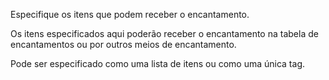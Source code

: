 Especifique os itens que podem receber o encantamento.

Os itens especificados aqui poderão receber o encantamento na tabela de encantamentos ou
por outros meios de encantamento.

Pode ser especificado como uma lista de itens ou como uma única tag.
